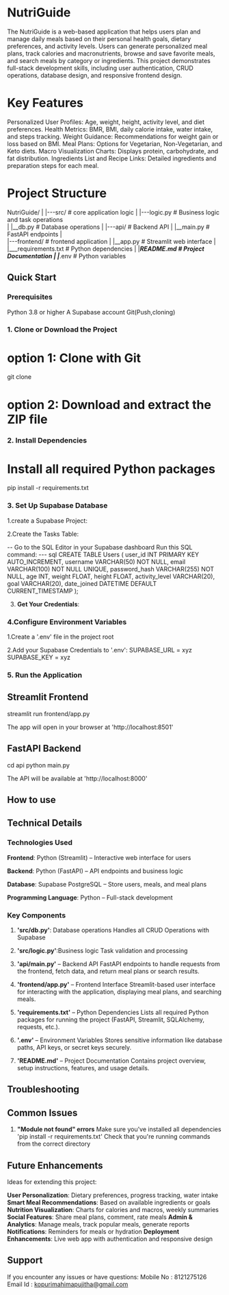 # NutriGuide
The NutriGuide is a web-based application that helps users plan and manage daily meals based on their personal health goals, dietary preferences, and activity levels. Users can generate personalized meal plans, track calories and macronutrients, browse and save favorite meals, and search meals by category or ingredients. This project demonstrates full-stack development skills, including user authentication, CRUD operations, database design, and responsive frontend design.

# Key Features
Personalized User Profiles: Age, weight, height, activity level, and diet preferences.
Health Metrics: BMR, BMI, daily calorie intake, water intake, and steps tracking.
Weight Guidance: Recommendations for weight gain or loss based on BMI.
Meal Plans: Options for Vegetarian, Non-Vegetarian, and Keto diets.
Macro Visualization Charts: Displays protein, carbohydrate, and fat distribution.
Ingredients List and Recipe Links: Detailed ingredients and preparation steps for each meal.

# Project Structure
 
NutriGuide/
|
|---src/             # core application logic
|   |---logic.py     # Business logic and task
operations           
|   |__db.py         # Database operations
|
|---api/             # Backend API
|   |__main.py       # FastAPI endpoints
|            
|---frontend/        # frontend application
|   |__app.py        # Streamlit web interface
|
|___requirements.txt  # Python dependencies
|
|___README.md       # Project Documentation
|
|___.env            # Python variables


## Quick Start

### Prerequisites

  Python 3.8 or higher
  A Supabase account
  Git(Push,cloning)

### 1. Clone or Download the Project 
# option 1: Clone with Git
git clone <repository-url>

# option 2: Download and extract the ZIP file

### 2. Install Dependencies

# Install all required Python packages
pip install -r requirements.txt

### 3. Set Up Supabase Database

1.create a Supabase Project:

2.Create the Tasks Table:

-- Go to the SQL Editor in your Supabase dashboard
  Run this SQL command:
--- sql
CREATE TABLE Users (
    user_id INT PRIMARY KEY AUTO_INCREMENT,
    username VARCHAR(50) NOT NULL,
    email VARCHAR(100) NOT NULL UNIQUE,
    password_hash VARCHAR(255) NOT NULL,
    age INT,
    weight FLOAT,
    height FLOAT,
    activity_level VARCHAR(20),
    goal VARCHAR(20),
    date_joined DATETIME DEFAULT CURRENT_TIMESTAMP
);

 
3. **Get Your Credentials**:

### 4.Configure Environment Variables

1.Create a '.env' file in the project root

2.Add your Supabase Credentials to '.env':
SUPABASE_URL = xyz
SUPABASE_KEY = xyz

### 5. Run the Application

## Streamlit Frontend
streamlit run frontend/app.py

The app will open in your browser at 'http://localhost:8501'

## FastAPI Backend

cd api
python main.py

The API will be available at 'http://localhost:8000'

## How to use

## Technical Details

### Technologies Used
  **Frontend**: Python (Streamlit) – Interactive web interface for users

  **Backend**: Python (FastAPI) – API endpoints and business logic

  **Database**: Supabase PostgreSQL – Store users, meals, and meal plans

  **Programming Language**: Python – Full-stack development

### Key Components

1. **'src/db.py'**: Database operations
   Handles all CRUD Operations with Supabase

2. **'src/logic.py'**:Business logic Task validation and processing

3. **'api/main.py'** – Backend API
FastAPI endpoints to handle requests from the frontend, fetch data, and return meal plans or search results.

4. **'frontend/app.py'** – Frontend Interface
Streamlit-based user interface for interacting with the application, displaying meal plans, and searching meals.

5. **'requirements.txt'** – Python Dependencies
Lists all required Python packages for running the project (FastAPI, Streamlit, SQLAlchemy, requests, etc.).

6. **'.env'** – Environment Variables
Stores sensitive information like database paths, API keys, or secret keys securely.

7. **'README.md'** – Project Documentation
Contains project overview, setup instructions, features, and usage details.

## Troubleshooting

## Common Issues

1. **"Module not found" errors**
   Make sure you've installed all dependencies 'pip install -r
   requirements.txt'
   Check that you're running commands from the correct directory

## Future Enhancements
  Ideas for extending this project:

  **User Personalization**: Dietary preferences, progress tracking, water intake
  **Smart Meal Recommendations**: Based on available ingredients or goals
  **Nutrition Visualization**: Charts for calories and macros, weekly summaries
  **Social Features**: Share meal plans, comment, rate meals
  **Admin & Analytics**: Manage meals, track popular meals, generate reports
  **Notifications**: Reminders for meals or hydration
  **Deployment Enhancements**: Live web app with authentication and responsive design

## Support

If you encounter any issues or have questions:
Mobile No : 8121275126
Email Id : kopurimahimapujitha@gmail.com

